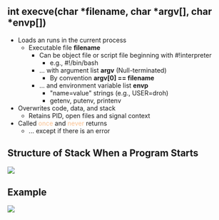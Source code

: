 ## $\text{int execve(char *filename, char *argv[], char *envp[])}$
- Loads an runs in the current process
	- Executable file **filename**
		- Can be object file or script file beginning with $\text{\#!interpreter}$
			- e.g., $\text{\#!/bin/bash}$
		- ... with argument list **argv** (Null-terminated)
			- By convention **argv\[0] == filename**
		- ... and environment variable list **envp**
			- "name=value" strings (e.g., $\text{USER=droh}$)
			- $\text{getenv, putenv, printenv}$
- Overwrites code, data, and stack
	- Retains PID, open files and signal context
- Called <font color="#fac08f">once</font> and <font color="#fac08f">never</font> returns
	- ... except if there is an error
## Structure of Stack When a Program Starts
![](https://i.imgur.com/YQXfYXT.png)
## Example
![](https://i.imgur.com/JftRdpC.png)
